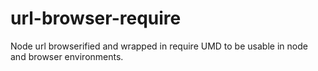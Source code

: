 # url-browser-require
Node url browserified and wrapped in require UMD to be usable in node and browser environments.
